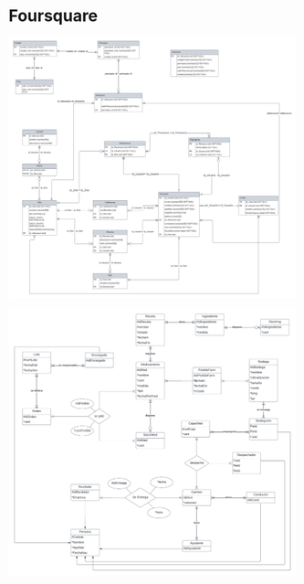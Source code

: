 # Foursquare

![Image](https://raw.githubusercontent.com/CrisIntriago/Images/main/Logic%20Diagram.png)

![Alt Text](https://raw.githubusercontent.com/CrisIntriago/Images/main/Entity%20Relationship%20Diagram.png)
